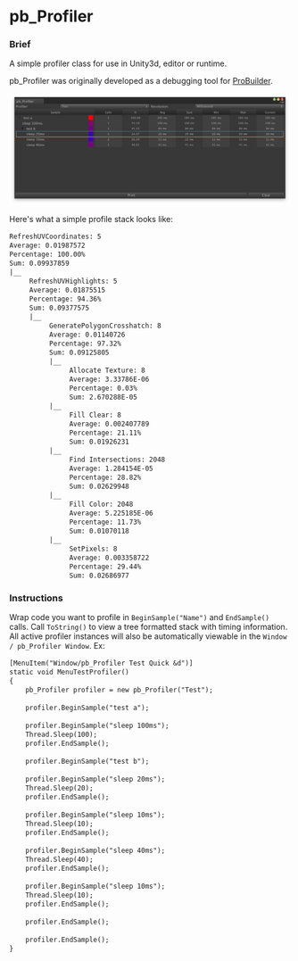 pb_Profiler
===========

### Brief

A simple profiler class for use in Unity3d, editor or runtime.

pb_Profiler was originally developed as a debugging tool for [ProBuilder](http://www.protoolsforunity3d.com/probuilder/).

![](interface.PNG?raw=true)

Here's what a simple profile stack looks like:

	RefreshUVCoordinates: 5
	Average: 0.01987572
	Percentage: 100.00%
	Sum: 0.09937859
	|__
	     RefreshUVHighlights: 5
	     Average: 0.01875515
	     Percentage: 94.36%
	     Sum: 0.09377575
	     |__
	          GeneratePolygonCrosshatch: 8
	          Average: 0.01140726
	          Percentage: 97.32%
	          Sum: 0.09125805
	          |__
	               Allocate Texture: 8
	               Average: 3.33786E-06
	               Percentage: 0.03%
	               Sum: 2.670288E-05
	          |__
	               Fill Clear: 8
	               Average: 0.002407789
	               Percentage: 21.11%
	               Sum: 0.01926231
	          |__
	               Find Intersections: 2048
	               Average: 1.284154E-05
	               Percentage: 28.82%
	               Sum: 0.02629948
	          |__
	               Fill Color: 2048
	               Average: 5.225185E-06
	               Percentage: 11.73%
	               Sum: 0.01070118
	          |__
	               SetPixels: 8
	               Average: 0.003358722
	               Percentage: 29.44%
	               Sum: 0.02686977


### Instructions

Wrap code you want to profile in `BeginSample("Name")` and `EndSample()` calls.  Call `ToString()` to view a tree formatted stack with timing information.  All active profiler instances will also be automatically viewable in the `Window / pb_Profiler Window`.  Ex:

	[MenuItem("Window/pb_Profiler Test Quick &d")]
	static void MenuTestProfiler()
	{
		pb_Profiler profiler = new pb_Profiler("Test");

		profiler.BeginSample("test a");

		profiler.BeginSample("sleep 100ms");
		Thread.Sleep(100);
		profiler.EndSample();

		profiler.BeginSample("test b");

		profiler.BeginSample("sleep 20ms");
		Thread.Sleep(20);
		profiler.EndSample();

		profiler.BeginSample("sleep 10ms");
		Thread.Sleep(10);
		profiler.EndSample();

		profiler.BeginSample("sleep 40ms");
		Thread.Sleep(40);
		profiler.EndSample();

		profiler.BeginSample("sleep 10ms");
		Thread.Sleep(10);
		profiler.EndSample();

		profiler.EndSample();

		profiler.EndSample();
	}
